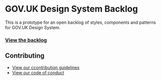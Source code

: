 # GOV.UK Design System Backlog

This is a prototype for an open backlog of styles, components and patterns for GOV.UK Design System.

### [View the backlog](https://github.com/alphagov/govuk-design-system-backlog-prototype/projects/3)

## Contributing

- [View our ccontribution guidelines](CONTRIBUTING.md)
- [View our code of conduct](CODE_OF_CONDUCT.md)
